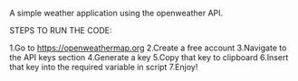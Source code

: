 A simple weather application using the openweather API.

STEPS TO RUN THE CODE:

1.Go to https://openweathermap.org
2.Create a free account
3.Navigate to the API keys section
4.Generate a key
5.Copy that key to clipboard
6.Insert that key into the required variable in script
7.Enjoy!
